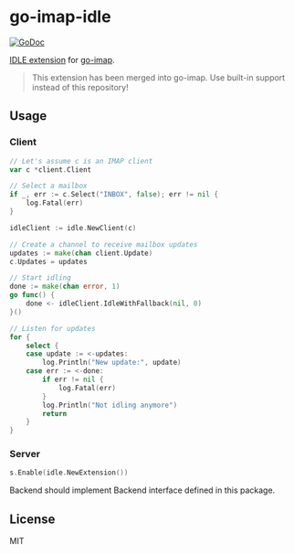 # go-imap-idle

[![GoDoc](https://godoc.org/github.com/emersion/go-imap-idle?status.svg)](https://godoc.org/github.com/emersion/go-imap-idle)

[IDLE extension](https://tools.ietf.org/html/rfc2177) for [go-imap](https://github.com/emersion/go-imap).

> This extension has been merged into go-imap. Use built-in support instead of this repository!

## Usage

### Client

```go
// Let's assume c is an IMAP client
var c *client.Client

// Select a mailbox
if _, err := c.Select("INBOX", false); err != nil {
	log.Fatal(err)
}

idleClient := idle.NewClient(c)

// Create a channel to receive mailbox updates
updates := make(chan client.Update)
c.Updates = updates

// Start idling
done := make(chan error, 1)
go func() {
	done <- idleClient.IdleWithFallback(nil, 0)
}()

// Listen for updates
for {
	select {
	case update := <-updates:
		log.Println("New update:", update)
	case err := <-done:
		if err != nil {
			log.Fatal(err)
		}
		log.Println("Not idling anymore")
		return
	}
}
```

### Server

```go
s.Enable(idle.NewExtension())
```

Backend should implement Backend interface defined in this package.

## License

MIT
